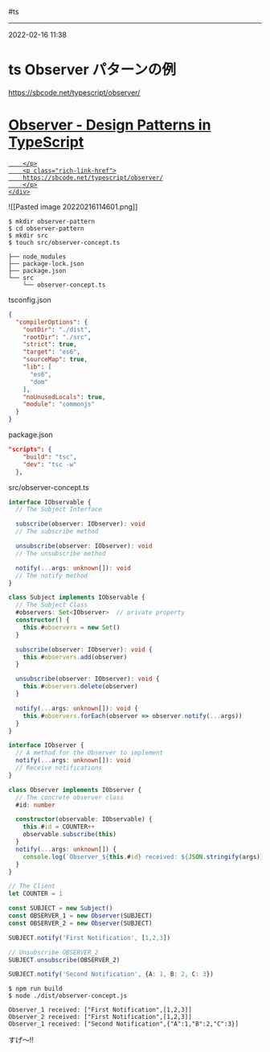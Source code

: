#ts 

---
2022-02-16  11:38

# ts  Observer パターンの例

https://sbcode.net/typescript/observer/




<div class="rich-link-card-container"><a class="rich-link-card" href="https://sbcode.net/typescript/observer/" target="_blank">
	<div class="rich-link-image-container">
		<div class="rich-link-image" style="background-image: url('https://sbcode.net/typescript/assets/images/favicon.png')">
	</div>
	</div>
	<div class="rich-link-card-text">
		<h1 class="rich-link-card-title">Observer - Design Patterns in TypeScript</h1>
		<p class="rich-link-card-description">
		
		</p>
		<p class="rich-link-href">
		https://sbcode.net/typescript/observer/
		</p>
	</div>
</a></div>






![[Pasted image 20220216114601.png]]

```shell
$ mkdir observer-pattern
$ cd observer-pattern
$ mkdir src
$ touch src/observer-concept.ts
```

```
├── node_modules
├── package-lock.json
├── package.json
└── src
    └── observer-concept.ts
```

tsconfig.json

```json:tsconfig.json
{
  "compilerOptions": {
    "outDir": "./dist",
    "rootDir": "./src",
    "strict": true,
    "target": "es6",
    "sourceMap": true,
    "lib": [
      "es6",
      "dom"
    ],
    "noUnusedLocals": true,
    "module": "commonjs"
  }
}
```

package.json

```json:package.json
"scripts": {
    "build": "tsc",
    "dev": "tsc -w"
  },
```

src/observer-concept.ts

```ts
interface IObservable {
  // The Subject Interface

  subscribe(observer: IObserver): void
  // The subscribe method

  unsubscribe(observer: IObserver): void
  // The unsubscribe method

  notify(...args: unknown[]): void
  // The notify method
}

class Subject implements IObservable {
  // The Subject Class
  #observers: Set<IObserver>  // private property
  constructor() {
    this.#observers = new Set()
  }

  subscribe(observer: IObserver): void {
    this.#observers.add(observer)
  }

  unsubscribe(observer: IObserver): void {
    this.#observers.delete(observer)
  }

  notify(...args: unknown[]): void {
    this.#observers.forEach(observer => observer.notify(...args))
  }
}

interface IObserver {
  // A method for the Observer to implement
  notify(...args: unknown[]): void
  // Receive notifications
}

class Observer implements IObserver {
  // The concrete observer class
  #id: number

  constructor(observable: IObservable) {
    this.#id = COUNTER++
    observable.subscribe(this)
  }
  notify(...args: unknown[]) {
    console.log(`Observer_${this.#id} received: ${JSON.stringify(args)}`)
  }
}

// The Client
let COUNTER = 1

const SUBJECT = new Subject()
const OBSERVER_1 = new Observer(SUBJECT)
const OBSERVER_2 = new Observer(SUBJECT)

SUBJECT.notify('First Notification', [1,2,3])

// Unsubscribe OBSERVER_2
SUBJECT.unsubscribe(OBSERVER_2)

SUBJECT.notify('Second Notification', {A: 1, B: 2, C: 3})

```

```shell
$ npm run build
$ node ./dist/observer-concept.js

Observer_1 received: ["First Notification",[1,2,3]]
Observer_2 received: ["First Notification",[1,2,3]]
Observer_1 received: ["Second Notification",{"A":1,"B":2,"C":3}]
```

すげ〜!!

